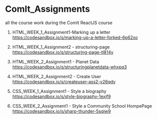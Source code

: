 # ComIt_Assignments
all the course work during the ComIt ReactJS course

1) HTML_WEEK_1_Assignment1-Marking up a letter
https://codesandbox.io/s/marking-up-a-letter-forked-6p62xo

2) HTML_WEEK_1_Assignment2 - structuring-page
https://codesandbox.io/s/structuring-page-tl814y

3) HTML_WEEK_2_Assignment1 - Planet Data
https://codesandbox.io/s/structuringplanetdata-whxpq3

4) HTML_WEEK_2_Assignment2 - Create User
https://codesandbox.io/s/createuser-ass2-v26qdv

5) CSS_WEEK_1_Assignment1 - Style a biography
https://codesandbox.io/s/style-biography-1exjf9

6) CSS_WEEK_2_Assignment1 - Style a Community School HompePage
https://codesandbox.io/s/sharp-thunder-5sqiw9
